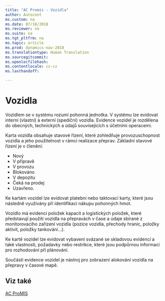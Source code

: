 ```yaml
---
title: "AC Promis - Vozidla"
author: Autocont
ms.custom: na
ms.date: 07/18/2018
ms.reviewer: na
ms.suite: na
ms.tgt_pltfrm: na
ms.topic: article
ms.prod: dynamics-nav-2018
ms.translationtype: Human Translation
ms.sourcegitcommit: 
ms.openlocfilehash: 
ms.contentlocale: cs-cz
ms.lasthandoff: 

---
```



# <a name="ac-pm-vehicles"></a>Vozidla

Vozidlem se v systému rozumí pohonná jednotka. V systému lze evidovat interní (vlastní) a externí (spediční) vozidla. Evidence vozidel je rozdělena do obecných, technických a údajů souvisejících s účetními operacemi. 

Karta vozidla obsahuje stavové řízení, které zohledňuje provozuschopnost vozidla a jeho použitelnost v rámci realizace přeprav. 
Základní stavové řízení je v členění:
- Nový
- V přípravě
- V provozu
- Blokováno
- V depozitu
- Čeká na prodej
- Uzavřeno.

Ke kartám vozidel lze evidovat platební nebo taktovací karty, které jsou následně využívány při identifikaci nákupu pohonných hmot.

Vozidlo má evidenci položek kapacit a logistických položek, které představují použití vozidla na přepravách v čase a údaje sbírané z monitorovacího zařízení vozidla (pozice vozidla, přechody hranic, položky aktivit, položky tankování…).

Ke kartě vozidel lze evidovat vybavení svázané se skladovou evidencí a také vlastnosti, požadavky nebo restrikce, které jsou podpůrnou informací pro rozhodování při plánování.

Součástí evidence vozidel je nástroj pro zobrazení alokování vozidla na přepravy v časové mapě.

## <a name="see-also"></a>Viz také  
[AC ProMIS](ac-pm-promis.md)
